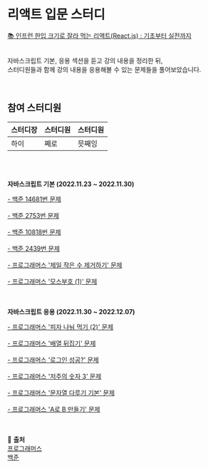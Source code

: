 # 리액트 입문 스터디

<a href ="https://www.inflearn.com/course/%ED%95%9C%EC%9E%85-%EB%A6%AC%EC%95%A1%ED%8A%B8/dashboard">
📚 인프런 한입 크기로 잘라 먹는 리액트(React.js) : 기초부터 실전까지
</a>
<br>
<br>

자바스크립트 기본, 응용 섹션을 듣고 강의 내용을 정리한 뒤,<br>
스터디원들과 함께 강의 내용을 응용해볼 수 있는 문제들을 풀어보았습니다.

<br>

## 참여 스터디원

| 스터디장 | 스터디원 | 스터디원 |
| -------- | -------- | -------- |
| 하이     | 쩨로     | 믓째잉   |

<br>
<br>

**자바스크립트 기본 (2022.11.23 ~ 2022.11.30)**<br>

<a href="https://github.com/feb-dain/JS-study-coding-test/commit/3f11b839aec8d886a2cffb0b00b60093f533c6ac">
- 백준 14681번 문제
</a>
<br>
<br>

<a href="https://github.com/feb-dain/JS-study-coding-test/commit/51585f53e307d019fc9ea9c13411179fb4ac2e96">
- 백준 2753번 문제
</a>
<br>
<br>

<a href="https://github.com/feb-dain/JS-study-coding-test/commit/6b3ac7f5eec1c763f136d357438f4ea8f791ee08">
- 백준 10818번 문제
</a>
<br>
<br>

<a href="https://github.com/feb-dain/JS-study-coding-test/blob/feb-dain/code_test/baekjoon_10818.js">
- 백준 2439번 문제
</a>
<br>
<br>

<a href="https://github.com/feb-dain/JS-study-coding-test/commit/03bb9eff568fe21273d018fa9fa03eb88e39b2b0">
- 프로그래머스 '제일 작은 수 제거하기' 문제
</a>
<br>
<br>

<a href="https://github.com/feb-dain/JS-study-coding-test/commit/9a25da0073f9a933b3012435c039ea991b5761e3">
- 프로그래머스 '모스부호 (1)' 문제
</a>
<br>
<br>
<br>

**자바스크립트 응용 (2022.11.30 ~ 2022.12.07)**<br>

<a href="https://github.com/feb-dain/JS-study-coding-test/commit/ab88c087f3be66a68c89a2331b4466a3a9bdd9a8">
- 프로그래머스 '피자 나눠 먹기 (2)' 문제
</a>
<br>
<br>

<a href="https://github.com/feb-dain/JS-study-coding-test/commit/785ef81ad615201c45688e78be2c3454a06bb8d8">
- 프로그래머스 '배열 뒤집기' 문제
</a>
<br>
<br>

<a href="https://github.com/feb-dain/JS-study-coding-test/commit/53ff25f826e04b2c46903ffb2dcc6aa1af43b48e">
- 프로그래머스 '로그인 성공?' 문제
</a>
<br>
<br>

<a href="https://github.com/feb-dain/JS-study-coding-test/commit/485053701035e0dcf0c2ac46b3b68511cf68c02f">
- 프로그래머스 '저주의 숫자 3' 문제
</a>
<br>
<br>

<a href="https://github.com/feb-dain/JS-study-coding-test/commit/c51f0ea5b3d717db08d15a3928233c844da64f51">
- 프로그래머스 '문자열 다루기 기본' 문제
</a>
<br>
<br>

<a href="https://github.com/feb-dain/JS-study-coding-test/commit/5a8267ff025fd10f68b538e7f0b64de6e89b7304">
- 프로그래머스 'A로 B 만들기' 문제
</a>

<br>
<br>
<br>

🔖 **출처**
<br>
<a href="https://school.programmers.co.kr/learn/challenges?order=acceptance_desc&languages=javascript">프로그래머스</a>
<br>
<a href="https://www.acmicpc.net/step">백준</a>
